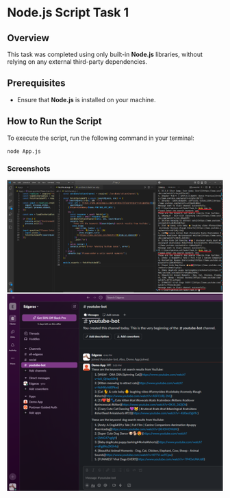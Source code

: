 # Node.js Script Task 1

## Overview

This task was completed using only built-in **Node.js** libraries, without relying on any external third-party dependencies.

## Prerequisites

- Ensure that **Node.js** is installed on your machine.

## How to Run the Script

To execute the script, run the following command in your terminal:

```sh
node App.js
```

### Screenshots

![Executed code](/screenshots/1.png)
![Slack img](/screenshots/2.png)
